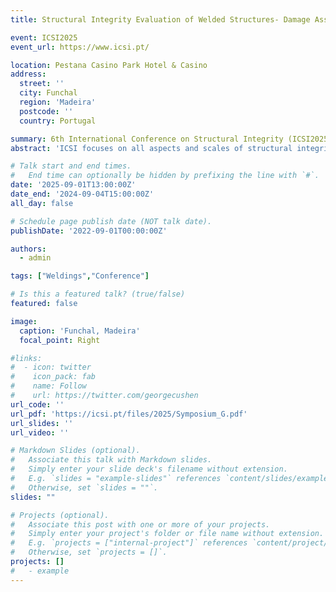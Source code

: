 ```yaml
---
title: Structural Integrity Evaluation of Welded Structures- Damage Assessment, Fatigue Analysis, and Non-Destructive Testing 

event: ICSI2025
event_url: https://www.icsi.pt/

location: Pestana Casino Park Hotel & Casino
address: 
  street: ''
  city: Funchal
  region: 'Madeira'
  postcode: ''
  country: Portugal

summary: 6th International Conference on Structural Integrity (ICSI2025).
abstract: 'ICSI focuses on all aspects and scales of structural integrity, from the basics to future trends, with special emphasis on multi-scale and multi-physics approaches and applications to new materials and challenging environments.'

# Talk start and end times.
#   End time can optionally be hidden by prefixing the line with `#`.
date: '2025-09-01T13:00:00Z'
date_end: '2024-09-04T15:00:00Z'
all_day: false

# Schedule page publish date (NOT talk date).
publishDate: '2022-09-01T00:00:00Z'

authors:
  - admin

tags: ["Weldings","Conference"]

# Is this a featured talk? (true/false)
featured: false

image:
  caption: 'Funchal, Madeira'
  focal_point: Right

#links:
#  - icon: twitter
#    icon_pack: fab
#    name: Follow
#    url: https://twitter.com/georgecushen
url_code: ''
url_pdf: 'https://icsi.pt/files/2025/Symposium_G.pdf'
url_slides: ''
url_video: ''

# Markdown Slides (optional).
#   Associate this talk with Markdown slides.
#   Simply enter your slide deck's filename without extension.
#   E.g. `slides = "example-slides"` references `content/slides/example-slides.md`.
#   Otherwise, set `slides = ""`.
slides: ""

# Projects (optional).
#   Associate this post with one or more of your projects.
#   Simply enter your project's folder or file name without extension.
#   E.g. `projects = ["internal-project"]` references `content/project/deep-learning/index.md`.
#   Otherwise, set `projects = []`.
projects: []
#   - example
---
```

